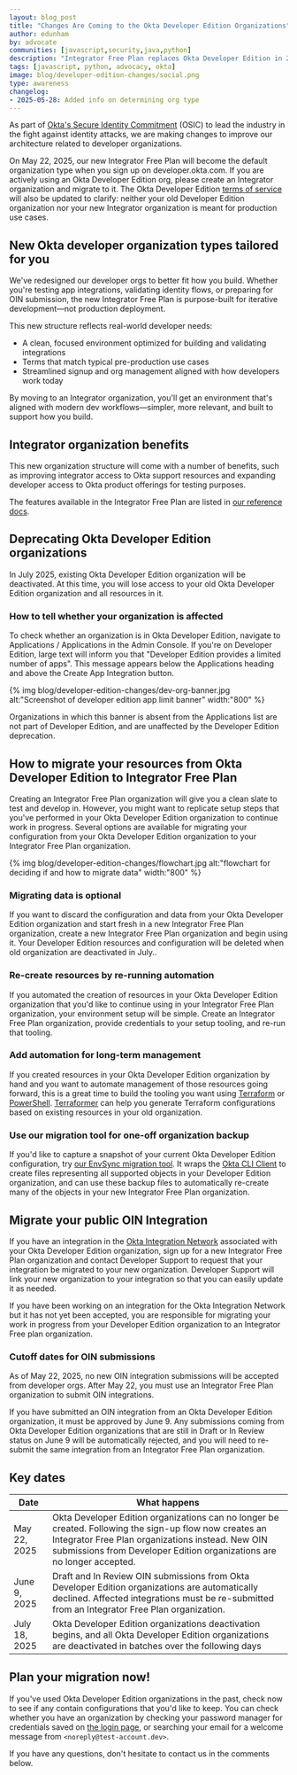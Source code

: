 ```yaml
---
layout: blog_post
title: "Changes Are Coming to the Okta Developer Edition Organizations"
author: edunham
by: advocate
communities: [javascript,security,java,python]
description: "Integrator Free Plan replaces Okta Developer Edition in 2025"
tags: [javascript, python, advocacy, okta]
image: blog/developer-edition-changes/social.png
type: awareness
changelog:
- 2025-05-28: Added info on determining org type
---
```



As part of [Okta's Secure Identity Commitment](https://www.okta.com/secure-identity-commitment/) (OSIC) to lead the industry in the fight against identity attacks, we are making changes to improve our architecture related to developer organizations. 

On May 22, 2025, our new Integrator Free Plan will become the default organization type when you sign up on developer.okta.com. If you are actively using an Okta Developer Edition org, please create an Integrator organization and migrate to it. The Okta Developer Edition [terms of service](https://developer.okta.com/terms/) will also be updated to clarify: neither your old Developer Edition organization nor your new Integrator organization is meant for production use cases. 

## New Okta developer organization types tailored for you
 
We've redesigned our developer orgs to better fit how you build. Whether you're testing app integrations, validating identity flows, or preparing for OIN submission, the new Integrator Free Plan is purpose-built for iterative development—not production deployment.

This new structure reflects real-world developer needs:

* A clean, focused environment optimized for building and validating integrations
* Terms that match typical pre-production use cases
* Streamlined signup and org management aligned with how developers work today
  
By moving to an Integrator organization, you'll get an environment that's aligned with modern dev workflows—simpler, more relevant, and built to support how you build.


## Integrator organization benefits

This new organization structure will come with a number of benefits, such as improving integrator access to Okta support resources and expanding developer access to Okta product offerings for testing purposes. 

The features available in the Integrator Free Plan are listed in [our reference docs](/docs/reference/org-defaults/). 

## Deprecating Okta Developer Edition organizations 

In July 2025, existing Okta Developer Edition organization will be deactivated. At this time, you will lose access to your old Okta Developer Edition organization and all resources in it.

### How to tell whether your organization is affected

To check whether an organization is in Okta Developer Edition, navigate to Applications / Applications in the Admin Console. If you're on Developer Edition, large text will inform you that "Developer Edition provides a limited number of apps". This message appears below the Applications heading and above the Create App Integration button. 

{% img blog/developer-edition-changes/dev-org-banner.jpg alt:"Screenshot of developer edition app limit banner" width:"800" %}

Organizations in which this banner is absent from the Applications list are not part of Developer Edition, and are unaffected by the Developer Edition deprecation. 

## How to migrate your resources from Okta Developer Edition to Integrator Free Plan

Creating an Integrator Free Plan organization will give you a clean slate to test and develop in. However, you might want to replicate setup steps that you've performed in your Okta Developer Edition organization to continue work in progress. Several options are available for migrating your configuration from your Okta Developer Edition organization to your Integrator Free Plan  organization. 

{% img blog/developer-edition-changes/flowchart.jpg alt:"flowchart for deciding if and how to migrate data" width:"800" %}

### Migrating data is optional

If you want to discard the configuration and data from your Okta Developer Edition organization and start fresh in a new Integrator Free Plan organization, create a new Integrator Free Plan organization and begin using it. Your Developer Edition resources and configuration will be deleted when old organization are deactivated in July.. 

### Re-create resources by re-running automation

If you automated the creation of resources in your Okta Developer Edition organization that you'd like to continue using in your Integrator Free Plan organization, your environment setup will be simple. Create an Integrator Free Plan organization, provide credentials to your setup tooling, and re-run that tooling. 

### Add automation for long-term management

If you created resources in your Okta Developer Edition organization by hand and you want to automate management of those resources going forward, this is a great time to build the tooling you want using  [Terraform](https://registry.terraform.io/providers/okta/okta/latest/docs) or [PowerShell](https://github.com/okta/okta-powershell-cli). [Terraformer](https://github.com/GoogleCloudPlatform/terraformer/blob/master/docs/okta.md) can help you generate Terraform configurations based on existing resources in your old organization.  

### Use our migration tool for one-off organization backup

If you'd like to capture a snapshot of your current Okta Developer Edition configuration, try [our EnvSync migration tool](https://github.com/oktadev/okta-dev-account-migration-tool). It wraps the [Okta CLI Client](https://github.com/okta/okta-cli-client) to create files representing all supported objects in your Developer Edition organization, and can use these backup files to automatically re-create many of the objects in your new Integrator Free Plan organization. 

## Migrate your public OIN Integration

If you have an integration in the [Okta Integration Network](https://www.okta.com/integrations/) associated with your Okta Developer Edition organization, sign up for a new Integrator Free Plan organization and contact Developer Support to request that your integration be migrated to your new organization. Developer Support will link your new organization to your integration so that you can easily update it as needed. 

If you have been working on an integration for the Okta Integration Network but it has not yet been accepted, you are responsible for migrating your work in progress from your Developer Edition organization to an Integrator Free plan organization. 

### Cutoff dates for OIN submissions


As of May 22, 2025, no new OIN integration submissions will be accepted from developer orgs.  After May 22, you must use an Integrator Free Plan organization to submit OIN integrations. 

If you have submitted an OIN integration from an Okta Developer Edition organization, it must be approved by June 9. Any submissions coming from Okta Developer Edition organizations that are still in Draft or In Review status on June 9 will be automatically rejected, and you will need to re-submit the same integration from an Integrator Free Plan organization. 

## Key dates

| Date | What happens |
| ---------- | --------------- |
| May 22, 2025 | Okta Developer Edition organizations can no longer be created. Following the sign-up flow now creates an Integrator Free Plan organizations instead. New OIN submissions from Developer Edition organizations are no longer accepted. |
| June 9, 2025  | Draft and In Review OIN submissions from Okta Developer Edition organizations are automatically declined. Affected integrations must be re-submitted from an Integrator Free Plan organization.  | 
| July 18, 2025  | Okta Developer Edition organizations deactivation begins, and all Okta Developer Edition organizations are deactivated in batches over the following days  | 



## Plan your migration now! 

If you've used Okta Developer Edition organizations in the past, check now to see if any contain configurations that you'd like to keep. You can check whether you have an organization by checking your password manager for credentials saved on [the login page](https://developer.okta.com/login/), or searching your email for a welcome message from `<noreply@test-account.dev>`. 



If you have any questions, don't hesitate to contact us in the comments below. 
